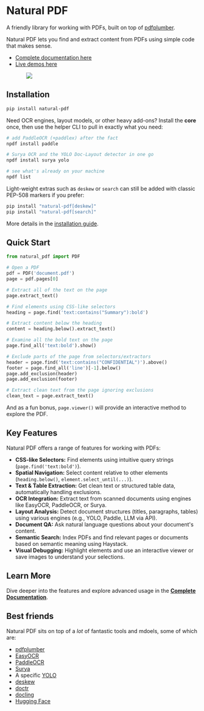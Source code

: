 # Natural PDF

A friendly library for working with PDFs, built on top of [pdfplumber](https://github.com/jsvine/pdfplumber).

Natural PDF lets you find and extract content from PDFs using simple code that makes sense.

- [Complete documentation here](https://jsoma.github.io/natural-pdf)
- [Live demos here](https://colab.research.google.com/github/jsoma/natural-pdf/)

<div style="max-width: 400px; margin: auto"><a href="sample-screen.png"><img src="sample-screen.png"></a></div>

## Installation

```bash
pip install natural-pdf
```

Need OCR engines, layout models, or other heavy add-ons? Install the **core** once, then use the helper CLI to pull in exactly what you need:

```bash
# add PaddleOCR (+paddlex) after the fact
npdf install paddle

# Surya OCR and the YOLO Doc-Layout detector in one go
npdf install surya yolo

# see what's already on your machine
npdf list
```

Light-weight extras such as `deskew` or `search` can still be added with
classic PEP-508 markers if you prefer:

```bash
pip install "natural-pdf[deskew]"
pip install "natural-pdf[search]"
```

More details in the [installation guide](https://jsoma.github.io/natural-pdf/installation/).

## Quick Start

```python
from natural_pdf import PDF

# Open a PDF
pdf = PDF('document.pdf')
page = pdf.pages[0]

# Extract all of the text on the page
page.extract_text()

# Find elements using CSS-like selectors
heading = page.find('text:contains("Summary"):bold')

# Extract content below the heading
content = heading.below().extract_text()

# Examine all the bold text on the page
page.find_all('text:bold').show()

# Exclude parts of the page from selectors/extractors
header = page.find('text:contains("CONFIDENTIAL")').above()
footer = page.find_all('line')[-1].below()
page.add_exclusion(header)
page.add_exclusion(footer)

# Extract clean text from the page ignoring exclusions
clean_text = page.extract_text()
```

And as a fun bonus, `page.viewer()` will provide an interactive method to explore the PDF.

## Key Features

Natural PDF offers a range of features for working with PDFs:

*   **CSS-like Selectors:** Find elements using intuitive query strings (`page.find('text:bold')`).
*   **Spatial Navigation:** Select content relative to other elements (`heading.below()`, `element.select_until(...)`).
*   **Text & Table Extraction:** Get clean text or structured table data, automatically handling exclusions.
*   **OCR Integration:** Extract text from scanned documents using engines like EasyOCR, PaddleOCR, or Surya.
*   **Layout Analysis:** Detect document structures (titles, paragraphs, tables) using various engines (e.g., YOLO, Paddle, LLM via API).
*   **Document QA:** Ask natural language questions about your document's content.
*   **Semantic Search:** Index PDFs and find relevant pages or documents based on semantic meaning using Haystack.
*   **Visual Debugging:** Highlight elements and use an interactive viewer or save images to understand your selections.

## Learn More

Dive deeper into the features and explore advanced usage in the [**Complete Documentation**](https://jsoma.github.io/natural-pdf).

## Best friends

Natural PDF sits on top of a *lot* of fantastic tools and mdoels, some of which are:

- [pdfplumber](https://github.com/jsvine/pdfplumber)
- [EasyOCR](https://www.jaided.ai/easyocr/)
- [PaddleOCR](https://paddlepaddle.github.io/PaddleOCR/latest/en/index.html)
- [Surya](https://github.com/VikParuchuri/surya)
- A specific [YOLO](https://github.com/opendatalab/DocLayout-YOLO)
- [deskew](https://github.com/sbrunner/deskew)
- [doctr](https://github.com/mindee/doctr)
- [docling](https://github.com/docling-project/docling)
- [Hugging Face](https://huggingface.co/models)